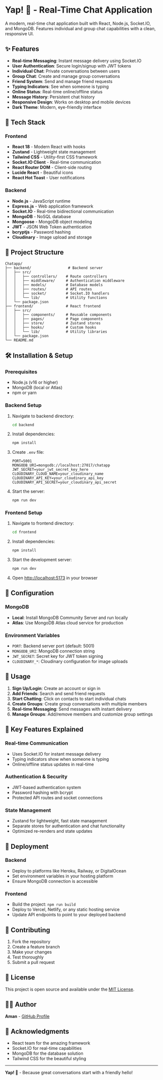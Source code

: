 # Yap! 🤗 - Real-Time Chat Application

A modern, real-time chat application built with React, Node.js, Socket.IO, and MongoDB. Features individual and group chat capabilities with a clean, responsive UI.

## ✨ Features

- **Real-time Messaging**: Instant message delivery using Socket.IO
- **User Authentication**: Secure login/signup with JWT tokens
- **Individual Chat**: Private conversations between users
- **Group Chat**: Create and manage group conversations
- **Friend System**: Send and manage friend requests
- **Typing Indicators**: See when someone is typing
- **Online Status**: Real-time online/offline status
- **Message History**: Persistent chat history
- **Responsive Design**: Works on desktop and mobile devices
- **Dark Theme**: Modern, eye-friendly interface

## 🚀 Tech Stack

### Frontend
- **React 18** - Modern React with hooks
- **Zustand** - Lightweight state management
- **Tailwind CSS** - Utility-first CSS framework
- **Socket.IO Client** - Real-time communication
- **React Router DOM** - Client-side routing
- **Lucide React** - Beautiful icons
- **React Hot Toast** - User notifications

### Backend
- **Node.js** - JavaScript runtime
- **Express.js** - Web application framework
- **Socket.IO** - Real-time bidirectional communication
- **MongoDB** - NoSQL database
- **Mongoose** - MongoDB object modeling
- **JWT** - JSON Web Token authentication
- **bcryptjs** - Password hashing
- **Cloudinary** - Image upload and storage

## 📁 Project Structure

```
Chatapp/
├── backend/                 # Backend server
│   ├── src/
│   │   ├── controllers/    # Route controllers
│   │   ├── middleware/     # Authentication middleware
│   │   ├── models/         # Database models
│   │   ├── routes/         # API routes
│   │   ├── socket/         # Socket.IO handlers
│   │   └── lib/            # Utility functions
│   └── package.json
├── frontend/               # React frontend
│   ├── src/
│   │   ├── components/     # Reusable components
│   │   ├── pages/          # Page components
│   │   ├── store/          # Zustand stores
│   │   ├── hooks/          # Custom hooks
│   │   └── lib/            # Utility libraries
│   └── package.json
└── README.md
```

## 🛠️ Installation & Setup

### Prerequisites
- Node.js (v16 or higher)
- MongoDB (local or Atlas)
- npm or yarn

### Backend Setup
1. Navigate to backend directory:
   ```bash
   cd backend
   ```

2. Install dependencies:
   ```bash
   npm install
   ```

3. Create `.env` file:
   ```env
   PORT=5001
   MONGODB_URI=mongodb://localhost:27017/chatapp
   JWT_SECRET=your_jwt_secret_key_here
   CLOUDINARY_CLOUD_NAME=your_cloudinary_name
   CLOUDINARY_API_KEY=your_cloudinary_api_key
   CLOUDINARY_API_SECRET=your_cloudinary_api_secret
   ```

4. Start the server:
   ```bash
   npm run dev
   ```

### Frontend Setup
1. Navigate to frontend directory:
   ```bash
   cd frontend
   ```

2. Install dependencies:
   ```bash
   npm install
   ```

3. Start the development server:
   ```bash
   npm run dev
   ```

4. Open [http://localhost:5173](http://localhost:5173) in your browser

## 🔧 Configuration

### MongoDB
- **Local**: Install MongoDB Community Server and run locally
- **Atlas**: Use MongoDB Atlas cloud service for production

### Environment Variables
- `PORT`: Backend server port (default: 5001)
- `MONGODB_URI`: MongoDB connection string
- `JWT_SECRET`: Secret key for JWT token signing
- `CLOUDINARY_*`: Cloudinary configuration for image uploads

## 📱 Usage

1. **Sign Up/Login**: Create an account or sign in
2. **Add Friends**: Search and send friend requests
3. **Start Chatting**: Click on contacts to start individual chats
4. **Create Groups**: Create group conversations with multiple members
5. **Real-time Messaging**: Send messages with instant delivery
6. **Manage Groups**: Add/remove members and customize group settings

## 🎯 Key Features Explained

### Real-time Communication
- Uses Socket.IO for instant message delivery
- Typing indicators show when someone is typing
- Online/offline status updates in real-time

### Authentication & Security
- JWT-based authentication system
- Password hashing with bcrypt
- Protected API routes and socket connections

### State Management
- Zustand for lightweight, fast state management
- Separate stores for authentication and chat functionality
- Optimized re-renders and state updates

## 🚀 Deployment

### Backend
- Deploy to platforms like Heroku, Railway, or DigitalOcean
- Set environment variables in your hosting platform
- Ensure MongoDB connection is accessible

### Frontend
- Build the project: `npm run build`
- Deploy to Vercel, Netlify, or any static hosting service
- Update API endpoints to point to your deployed backend

## 🤝 Contributing

1. Fork the repository
2. Create a feature branch
3. Make your changes
4. Test thoroughly
5. Submit a pull request

## 📄 License

This project is open source and available under the [MIT License](LICENSE).

## 👨‍💻 Author

**Aman** - [GitHub Profile](https://github.com/amannsus)

## 🙏 Acknowledgments

- React team for the amazing framework
- Socket.IO for real-time capabilities
- MongoDB for the database solution
- Tailwind CSS for the beautiful styling

---

**Yap! 🤗** - Because great conversations start with a friendly hello!
